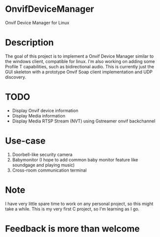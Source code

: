 # OnvifDeviceManager
Onvif Device Manager for Linux

# Description
The goal of this project is to implement a Onvif Device Manager similar to the windows client, compatible for linux. I'm also working on adding some Profile T capabilities, such as bidirectional audio.
This is currently just the GUI skeleton with a prototype Onvif Soap client implementation and UDP discovery.

# TODO
- Display Onvif device information
- Display Media information
- Display Media RTSP Stream (NVT) using Gstreamer onvif backchannel

# Use-case
1. Doorbell-like security camera
2. Babymonitor (I hope to add common baby monitor feature like soundgage and playing music)
3. Cross-room communication terminal

# Note
I have very little spare time to work on any personal project, so this might take a while.
This is my very first C project, so I'm learning as I go. 
 
 
 
 
 
 

# 
# Feedback is more than welcome
